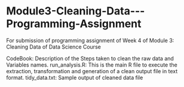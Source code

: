 # Module3-Cleaning-Data---Programming-Assignment
For submission of programming assignment of Week 4 of Module 3: Cleaning Data of Data Science Course

CodeBook: Description of the Steps taken to clean the raw data and Variables names.
run_analysis.R: This is the main R file to execute the extraction, transformation and generation of a clean output file in text format.
tidy_data.txt: Sample output of cleaned data file
